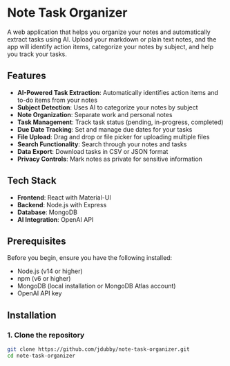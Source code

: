 # Note Task Organizer

A web application that helps you organize your notes and automatically extract tasks using AI. Upload your markdown or plain text notes, and the app will identify action items, categorize your notes by subject, and help you track your tasks.

## Features

- **AI-Powered Task Extraction**: Automatically identifies action items and to-do items from your notes
- **Subject Detection**: Uses AI to categorize your notes by subject
- **Note Organization**: Separate work and personal notes
- **Task Management**: Track task status (pending, in-progress, completed)
- **Due Date Tracking**: Set and manage due dates for your tasks
- **File Upload**: Drag and drop or file picker for uploading multiple files
- **Search Functionality**: Search through your notes and tasks
- **Data Export**: Download tasks in CSV or JSON format
- **Privacy Controls**: Mark notes as private for sensitive information

## Tech Stack

- **Frontend**: React with Material-UI
- **Backend**: Node.js with Express
- **Database**: MongoDB
- **AI Integration**: OpenAI API

## Prerequisites

Before you begin, ensure you have the following installed:
- Node.js (v14 or higher)
- npm (v6 or higher)
- MongoDB (local installation or MongoDB Atlas account)
- OpenAI API key

## Installation

### 1. Clone the repository

```bash
git clone https://github.com/jdubby/note-task-organizer.git
cd note-task-organizer